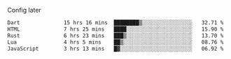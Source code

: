 <!-- ## Hi there 👋 -->
Config later

<!--
**rickrck/rickrck** is a ✨ _special_ ✨ repository because its `README.md` (this file) appears on your GitHub profile.

Here are some ideas to get you started:

- 🔭 I’m currently working on ...
- 🌱 I’m currently learning ...
- 👯 I’m looking to collaborate on ...
- 🤔 I’m looking for help with ...
- 💬 Ask me about ...
- 📫 How to reach me: ...
- 😄 Pronouns: ...
- ⚡ Fun fact: ...
-->

<!--START_SECTION:waka-->

```txt
Dart              15 hrs 16 mins  ████████▒░░░░░░░░░░░░░░░░   32.71 %
HTML              7 hrs 25 mins   ████░░░░░░░░░░░░░░░░░░░░░   15.90 %
Rust              6 hrs 23 mins   ███▒░░░░░░░░░░░░░░░░░░░░░   13.70 %
Lua               4 hrs 5 mins    ██▒░░░░░░░░░░░░░░░░░░░░░░   08.76 %
JavaScript        3 hrs 13 mins   █▓░░░░░░░░░░░░░░░░░░░░░░░   06.92 %
```

<!--END_SECTION:waka-->
